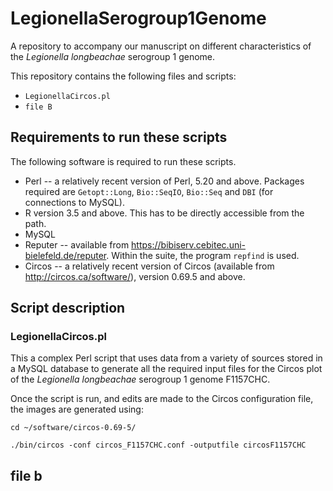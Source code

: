 # LegionellaSerogroup1Genome
A repository to accompany our manuscript on different characteristics of the *Legionella longbeachae* serogroup 1 genome.

This repository contains the following files and scripts:
* `LegionellaCircos.pl`
* `file B`


## Requirements to run these scripts 

The following software is required to run these scripts.

* Perl -- a relatively recent version of Perl, 5.20 and above.  Packages required are `Getopt::Long`, `Bio::SeqIO`, `Bio::Seq` and `DBI` (for connections to MySQL).
* R version 3.5 and above.  This has to be directly accessible from the path. 
* MySQL
* Reputer -- available from https://bibiserv.cebitec.uni-bielefeld.de/reputer.  Within the suite, the program `repfind` is used.
* Circos -- a relatively recent version of Circos (available from http://circos.ca/software/), version 0.69.5 and above.


## Script description

### LegionellaCircos.pl

This a complex Perl script that uses data from a variety of sources stored in a MySQL database to generate all the required input files for the Circos plot of the *Legionella longbeachae* serogroup 1 genome F1157CHC.  

Once the script is run, and edits are made to the Circos configuration file, the images are generated using:

`cd ~/software/circos-0.69-5/`

`./bin/circos -conf circos_F1157CHC.conf -outputfile circosF1157CHC`


## file b


